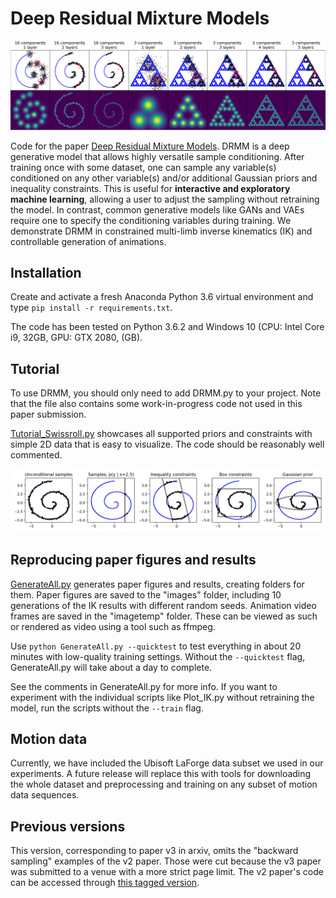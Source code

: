 # Deep Residual Mixture Models
![Visualizing DRMM samples and density estimates with 2D data](./readmeimages/toydata.png)

Code for the paper [Deep Residual Mixture Models](https://arxiv.org/abs/2006.12063). DRMM is a deep generative model that allows highly versatile sample conditioning. After training once with some dataset, one can sample any variable(s) conditioned on any other variable(s) and/or additional Gaussian priors and inequality constraints. This is useful for **interactive and exploratory machine learning**, allowing a user to adjust the sampling without retraining the model. In contrast, common generative models like GANs and VAEs require one to specify the conditioning variables during training. We demonstrate DRMM in constrained multi-limb inverse kinematics (IK) and controllable generation of animations.

## Installation

Create and activate a fresh Anaconda Python 3.6 virtual environment and type ```pip install -r requirements.txt```.


The code has been tested on Python 3.6.2 and Windows 10 (CPU: Intel Core i9, 32GB, GPU: GTX 2080, (GB).
## Tutorial
To use DRMM, you should only need to add DRMM.py to your project. Note that the file also contains some work-in-progress code not used in this paper submission.

[Tutorial_Swissroll.py](Tutorial_Swissroll.py) showcases all supported priors and constraints with simple 2D data that is easy to visualize. The code should be reasonably well commented.

![Visualizing the various supported ways of conditioning and constraining samples](./readmeimages/tutorial_swissroll.png)


## Reproducing paper figures and results
[GenerateAll.py](GenerateAll.py) generates paper figures and results, creating folders for them. Paper figures are saved to the "images" folder, including 10 generations of the IK results with different random seeds. Animation video frames are saved in the "imagetemp" folder. These can be viewed as such or rendered as video using a tool such as ffmpeg.

Use ```python GenerateAll.py --quicktest``` to test everything in about 20 minutes with low-quality training settings.  Without the ```--quicktest``` flag, GenerateAll.py will take about a day to complete.

See the comments in GenerateAll.py for more info. If you want to experiment with the individual scripts like Plot_IK.py without retraining the model, run the scripts without the ```--train``` flag.

## Motion data
Currently, we have included the Ubisoft LaForge data subset we used in our experiments. A future release will replace this with tools for downloading the whole dataset and preprocessing and training on any subset of motion data sequences.

## Previous versions
This version, corresponding to paper v3 in arxiv, omits the "backward sampling" examples of the v2 paper. Those were cut because the v3 paper was submitted to a venue with a more strict page limit. The v2 paper's code can be accessed through [this tagged version](https://github.com/PerttuHamalainen/DRMM/releases/tag/arxiv-v2).
